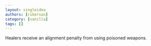 ```yaml
---
layout: singleidea
authors: [rikersan]
category: [vanilla]
tags: []
---
```

Healers receive an alignment penalty from using poisoned weapons.
